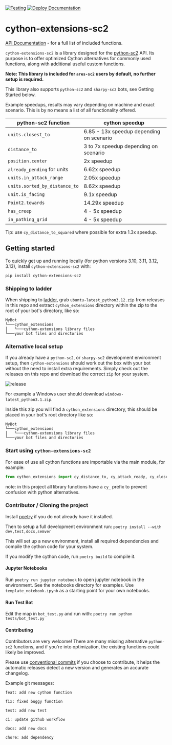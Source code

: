 [![Testing](https://github.com/AresSC2/cython-extensions-sc2/actions/workflows/test.yml/badge.svg)](https://github.com/AresSC2/cython-extensions-sc2/actions/workflows/test.yml)
[![Deploy Documentation](https://github.com/AresSC2/cython-extensions-sc2/actions/workflows/pages.yml/badge.svg)](https://github.com/AresSC2/cython-extensions-sc2/actions/workflows/pages.yml)
<br>

# cython-extensions-sc2

[API Documentation](https://aressc2.github.io/cython-extensions-sc2/) - for a full list of included functions.

`cython-extensions-sc2` is a library designed for the [python-sc2](https://github.com/BurnySc2/python-sc2) API. 
Its purpose is to offer optimized Cython alternatives for commonly used functions, 
along with additional useful custom functions.

<b>Note: This library is included for `ares-sc2` users by default, no further setup is required.</b>

This library also supports `python-sc2` and `sharpy-sc2` bots, see Getting Started below.

Example speedups, results may vary depending on machine and exact scenario.
This is by no means a list of all functionality offered.

| python-sc2 function           | cython speedup                           |
|-------------------------------|------------------------------------------|
| `units.closest_to`            | 6.85 - 13x speedup depending on scenario |
| `distance_to`                 | 3 to 7x speedup depending on scenario    |
| `position.center`             | 2x speedup                               |
| `already_pending` for units   | 6.62x speedup                            |
| `units.in_attack_range`       | 2.05x speedup                            |
| `units.sorted_by_distance_to` | 8.62x speedup                            |
| `unit.is_facing`              | 9.1x speedup                             |
| `Point2.towards`              | 14.29x speedup                           |
| `has_creep`                   | 4 - 5x speedup                           |
| `in_pathing_grid`             | 4 - 5x speedup                           |


Tip: use `cy_distance_to_squared` where possible for extra 1.3x speedup.

## Getting started

To quickly get up and running locally (for python versions 3.10, 3.11, 3.12, 3.13), install `cython-extensions-sc2` with:

`pip install cython-extensions-sc2`

### Shipping to ladder
When shipping to [ladder](https://aiarena.net/), grab `ubuntu-latest_python3.12.zip` from releases in this repo
and extract `cython_extensions` directory within the zip to the root of your bot's directory, like so:

```
MyBot
└───cython_extensions
│   └───cython-extensions library files
└───your bot files and directories
```

### Alternative local setup
If you already have a `python-sc2`, or `sharpy-sc2` development environment setup,
then `cython-extensions` should work out the box with your bot without the need to install extra requirements. Simply check out the releases on this
repo and download the correct `zip` for your system.

![release](https://github.com/AresSC2/cython-extensions-sc2/assets/63355562/3c5084ee-5d61-4446-a0dc-4d0ce3421b34)

For example a Windows user should download `windows-latest_python3.1.zip`.

Inside this zip you will find a `cython_extensions` directory, this should be placed in your bot's root directory
like so:
```
MyBot
└───cython_extensions
│   └───cython-extensions library files
└───your bot files and directories
```

### Start using `cython-extensions-sc2`
For ease of use all cython functions are importable via the main module, for example:
```python
from cython_extensions import cy_distance_to, cy_attack_ready, cy_closest_to
```
note: in this project all library functions have a `cy_` prefix to prevent confusion with python alternatives.

### Contributor / Cloning the project
Install [poetry](https://python-poetry.org/) if you do not already have it installed.

Then to setup a full development environment run:
`poetry install --with dev,test,docs,semver`

This will set up a new environment, install all required dependencies and compile the cython code for your system.

If you modify the cython code, run `poetry build` to compile it.

#### Jupyter Notebooks
Run `poetry run jupyter notebook` to open jupyter notebook in the environment. See the notebooks 
directory for examples. Use `template_notebook.ipynb` as a starting point for your own notebooks.

#### Run Test Bot
Edit the map in `bot_test.py` and run with:
`poetry run python tests/bot_test.py`

#### Contributing
Contributors are very welcome! There are many missing alternative `python-sc2` functions, and if you're 
into optimization, the existing functions could likely be improved.

Please use [conventional commits](https://www.conventionalcommits.org/en/v1.0.0/) if you choose to contribute, 
it helps the automatic releases detect
a new version and generates an accurate changelog.

Example git messages:

`feat: add new cython function`

`fix: fixed buggy function`

`test: add new test`

`ci: update github workflow`

`docs: add new docs`

`chore: add dependency`

